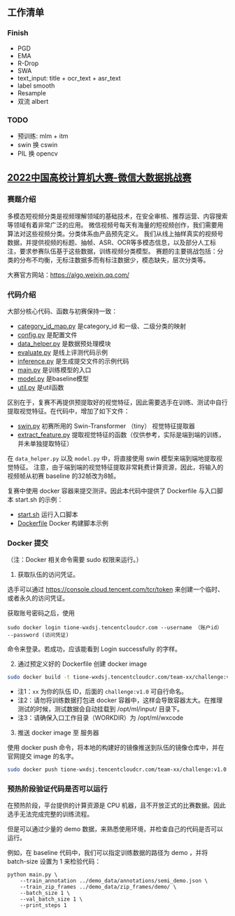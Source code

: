 ## 工作清单

### Finish

* PGD
* EMA
* R-Drop
* SWA
* text_input: title + ocr_text + asr_text
* label smooth
* Resample
* 双流 albert

### TODO

* 预训练: mlm + itm
* swin 换 cswin
* PIL 换 opencv

## [2022中国高校计算机大赛-微信大数据挑战赛](https://algo.weixin.qq.com/)

### 赛题介绍

多模态短视频分类是视频理解领域的基础技术，在安全审核、推荐运营、内容搜索等领域有着非常广泛的应用。
微信视频号每天有海量的短视频创作，我们需要用算法对这些视频分类。分类体系由产品预先定义。
我们从线上抽样真实的视频号数据，并提供视频的标题、抽帧、ASR、OCR等多模态信息，以及部分人工标注，要求参赛队伍基于这些数据，训练视频分类模型。
赛题的主要挑战包括：分类的分布不均衡，无标注数据多而有标注数据少，模态缺失，层次分类等。

大赛官方网站：https://algo.weixin.qq.com/

### 代码介绍

大部分核心代码、函数与初赛保持一致：

- [category_id_map.py](category_id_map.py) 是category_id 和一级、二级分类的映射
- [config.py](config.py) 是配置文件
- [data_helper.py](data_helper.py) 是数据预处理模块
- [evaluate.py](evaluate.py) 是线上评测代码示例
- [inference.py](inference.py) 是生成提交文件的示例代码
- [main.py](main.py) 是训练模型的入口
- [model.py](model.py) 是baseline模型
- [util.py](util.py) 是util函数

区别在于，复赛不再提供预提取好的视觉特征，因此需要选手在训练、测试中自行提取视觉特征。在代码中，增加了如下文件：

- [swin.py](swin.py) 初赛所用的 Swin-Transformer （tiny） 视觉特征提取器
- [extract_feature.py](extract_feature.py) 提取视觉特征的函数（仅供参考，实际是端到端的训练，并未单独提取特征）

在 `data_helper.py` 以及 `model.py` 中，将直接使用 swin 模型来端到端地提取视觉特征。
注意，由于端到端的视觉特征提取非常耗费计算资源，因此，将输入的视频帧从初赛 baseline 的32帧改为8帧。

复赛中使用 docker 容器来提交测评。因此本代码中提供了 Dockerfile 与入口脚本 start.sh 的示例：

- [start.sh](start.sh) 运行入口脚本
- [Dockerfile](dockerfile) Docker 构建脚本示例


### Docker 提交

（注：Docker 相关命令需要 sudo 权限来运行。）

1. 获取队伍的访问凭证。

  选手可以通过 https://console.cloud.tencent.com/tcr/token 来创建一个临时、或者永久的访问凭证。
  
  获取账号密码之后，使用
  ```
  sudo docker login tione-wxdsj.tencentcloudcr.com --username （账户id） --password (访问凭证)
  ```
  命令来登录。若成功，应该能看到 Login successfully 的字样。
  

2. 通过预定义好的 Dockerfile 创建 docker image

  ```bash
  sudo docker build -t tione-wxdsj.tencentcloudcr.com/team-xx/challenge:v1.0 .
  ```

  * 注1：`xx` 为你的队伍 ID，后面的 `challenge:v1.0` 可自行命名。
  * 注2：请勿将训练数据打包进 docker 容器中，这样会导致容器太大。在推理测试的时候，测试数据会自动挂载到 /opt/ml/input/ 目录下。
  * 注3：请确保入口工作目录（WORKDIR）为 /opt/ml/wxcode 
  

3. 推送 docker image 至 服务器
  
  使用 docker push 命令，将本地的构建好的镜像推送到队伍的镜像仓库中，并在官网提交 image 的名字。
  
  ```bash
  sudo docker push tione-wxdsj.tencentcloudcr.com/team-xx/challenge:v1.0
  ```

### 预热阶段验证代码是否可以运行

在预热阶段，平台提供的计算资源是 CPU 机器，且不开放正式的比赛数据。因此选手无法完成完整的训练流程。

但是可以通过少量的 demo 数据，来熟悉使用环境，并检查自己的代码是否可以运行。

例如，在 baseline 代码中，我们可以指定训练数据的路径为 demo ，并将 batch-size 设置为 1 来检验代码：

```
python main.py \
    --train_annotation ../demo_data/annotations/semi_demo.json \
    --train_zip_frames ../demo_data/zip_frames/demo/ \
    --batch_size 1 \
    --val_batch_size 1 \
    --print_steps 1
```

